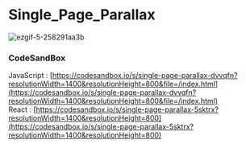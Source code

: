 # Single_Page_Parallax

![ezgif-5-258291aa3b](https://github.com/MontaKr/CSS_Practice/assets/115155803/6e3dbda9-285e-4053-a149-e7593cd1c93c)

### CodeSandBox
JavaScript : [https://codesandbox.io/s/single-page-parallax-dvvqfn?resolutionWidth=1400&resolutionHeight=800&file=/index.html](https://codesandbox.io/s/single-page-parallax-dvvqfn?resolutionWidth=1400&resolutionHeight=800&file=/index.html) \
React : [https://codesandbox.io/s/single-page-parallax-5sktrx?resolutionWidth=1400&resolutionHeight=800](https://codesandbox.io/s/single-page-parallax-5sktrx?resolutionWidth=1400&resolutionHeight=800)

